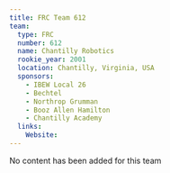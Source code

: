```yaml
---
title: FRC Team 612
team:
  type: FRC
  number: 612
  name: Chantilly Robotics
  rookie_year: 2001
  location: Chantilly, Virginia, USA
  sponsors:
    - IBEW Local 26
    - Bechtel
    - Northrop Grumman
    - Booz Allen Hamilton
    - Chantilly Academy
  links:
    Website: 
---
```

No content has been added for this team